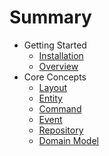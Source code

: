 # Summary

* Getting Started
  * [Installation](getting_started/install.md)
  * [Overview](getting_started/overview.md)
* Core Concepts
  * [Layout](core_concepts/layout.md)
  * [Entity](core_concepts/entity.md)
  * [Command](core_concepts/command.md)
  * [Event](core_concepts/event.md)
  * [Repository](core_concepts/repository.md)
  * [Domain Model](core_concepts/domain_model.md)
